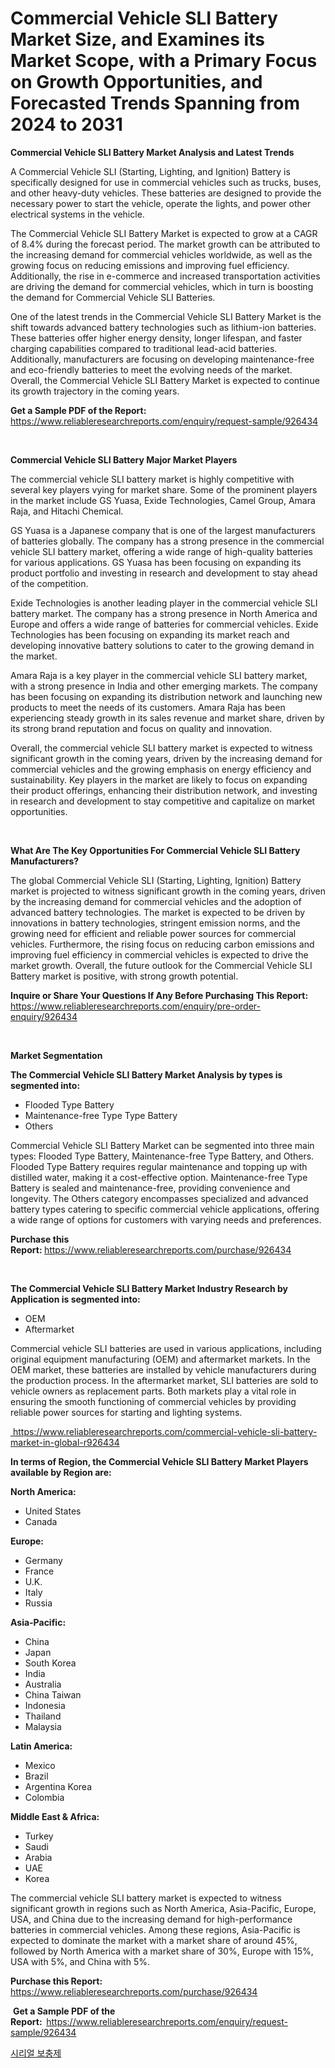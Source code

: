 <p><h1>Commercial Vehicle SLI Battery Market Size, and Examines its Market Scope, with a Primary Focus on Growth Opportunities, and Forecasted Trends Spanning from 2024 to 2031</h1></p><p><strong>Commercial Vehicle SLI Battery Market Analysis and Latest Trends</strong></p>
<p><p>A Commercial Vehicle SLI (Starting, Lighting, and Ignition) Battery is specifically designed for use in commercial vehicles such as trucks, buses, and other heavy-duty vehicles. These batteries are designed to provide the necessary power to start the vehicle, operate the lights, and power other electrical systems in the vehicle.</p><p>The Commercial Vehicle SLI Battery Market is expected to grow at a CAGR of 8.4% during the forecast period. The market growth can be attributed to the increasing demand for commercial vehicles worldwide, as well as the growing focus on reducing emissions and improving fuel efficiency. Additionally, the rise in e-commerce and increased transportation activities are driving the demand for commercial vehicles, which in turn is boosting the demand for Commercial Vehicle SLI Batteries.</p><p>One of the latest trends in the Commercial Vehicle SLI Battery Market is the shift towards advanced battery technologies such as lithium-ion batteries. These batteries offer higher energy density, longer lifespan, and faster charging capabilities compared to traditional lead-acid batteries. Additionally, manufacturers are focusing on developing maintenance-free and eco-friendly batteries to meet the evolving needs of the market. Overall, the Commercial Vehicle SLI Battery Market is expected to continue its growth trajectory in the coming years.</p></p>
<p><strong>Get a Sample PDF of the Report:&nbsp;</strong> <a href="https://www.reliableresearchreports.com/enquiry/request-sample/926434">https://www.reliableresearchreports.com/enquiry/request-sample/926434</a></p>
<p>&nbsp;</p>
<p><strong>Commercial Vehicle SLI Battery Major Market Players</strong></p>
<p><p>The commercial vehicle SLI battery market is highly competitive with several key players vying for market share. Some of the prominent players in the market include GS Yuasa, Exide Technologies, Camel Group, Amara Raja, and Hitachi Chemical.</p><p>GS Yuasa is a Japanese company that is one of the largest manufacturers of batteries globally. The company has a strong presence in the commercial vehicle SLI battery market, offering a wide range of high-quality batteries for various applications. GS Yuasa has been focusing on expanding its product portfolio and investing in research and development to stay ahead of the competition.</p><p>Exide Technologies is another leading player in the commercial vehicle SLI battery market. The company has a strong presence in North America and Europe and offers a wide range of batteries for commercial vehicles. Exide Technologies has been focusing on expanding its market reach and developing innovative battery solutions to cater to the growing demand in the market.</p><p>Amara Raja is a key player in the commercial vehicle SLI battery market, with a strong presence in India and other emerging markets. The company has been focusing on expanding its distribution network and launching new products to meet the needs of its customers. Amara Raja has been experiencing steady growth in its sales revenue and market share, driven by its strong brand reputation and focus on quality and innovation.</p><p>Overall, the commercial vehicle SLI battery market is expected to witness significant growth in the coming years, driven by the increasing demand for commercial vehicles and the growing emphasis on energy efficiency and sustainability. Key players in the market are likely to focus on expanding their product offerings, enhancing their distribution network, and investing in research and development to stay competitive and capitalize on market opportunities.</p></p>
<p>&nbsp;</p>
<p><strong>What Are The Key Opportunities For Commercial Vehicle SLI Battery Manufacturers?</strong></p>
<p><p>The global Commercial Vehicle SLI (Starting, Lighting, Ignition) Battery market is projected to witness significant growth in the coming years, driven by the increasing demand for commercial vehicles and the adoption of advanced battery technologies. The market is expected to be driven by innovations in battery technologies, stringent emission norms, and the growing need for efficient and reliable power sources for commercial vehicles. Furthermore, the rising focus on reducing carbon emissions and improving fuel efficiency in commercial vehicles is expected to drive the market growth. Overall, the future outlook for the Commercial Vehicle SLI Battery market is positive, with strong growth potential.</p></p>
<p><strong>Inquire or Share Your Questions If Any Before Purchasing This Report:</strong> <a href="https://www.reliableresearchreports.com/enquiry/pre-order-enquiry/926434">https://www.reliableresearchreports.com/enquiry/pre-order-enquiry/926434</a></p>
<p>&nbsp;</p>
<p><strong>Market Segmentation</strong></p>
<p><strong>The Commercial Vehicle SLI Battery Market Analysis by types is segmented into:</strong></p>
<p><ul><li>Flooded Type Battery</li><li>Maintenance-free Type Type Battery</li><li>Others</li></ul></p>
<p><p>Commercial Vehicle SLI Battery Market can be segmented into three main types: Flooded Type Battery, Maintenance-free Type Battery, and Others. Flooded Type Battery requires regular maintenance and topping up with distilled water, making it a cost-effective option. Maintenance-free Type Battery is sealed and maintenance-free, providing convenience and longevity. The Others category encompasses specialized and advanced battery types catering to specific commercial vehicle applications, offering a wide range of options for customers with varying needs and preferences.</p></p>
<p><strong>Purchase this Report:&nbsp;</strong><a href="https://www.reliableresearchreports.com/purchase/926434">https://www.reliableresearchreports.com/purchase/926434</a></p>
<p>&nbsp;</p>
<p><strong>The Commercial Vehicle SLI Battery Market Industry Research by Application is segmented into:</strong></p>
<p><ul><li>OEM</li><li>Aftermarket</li></ul></p>
<p><p>Commercial vehicle SLI batteries are used in various applications, including original equipment manufacturing (OEM) and aftermarket markets. In the OEM market, these batteries are installed by vehicle manufacturers during the production process. In the aftermarket market, SLI batteries are sold to vehicle owners as replacement parts. Both markets play a vital role in ensuring the smooth functioning of commercial vehicles by providing reliable power sources for starting and lighting systems.</p></p>
<p><a href="https://www.reliableresearchreports.com/commercial-vehicle-sli-battery-market-in-global-r926434">&nbsp;https://www.reliableresearchreports.com/commercial-vehicle-sli-battery-market-in-global-r926434</a></p>
<p><strong>In terms of Region, the Commercial Vehicle SLI Battery Market Players available by Region are:</strong></p>
<p>
    <p> <strong> North America: </strong>
        <ul>
            <li>United States</li>
            <li>Canada</li>
        </ul>
        </p> 
    <p> <strong> Europe: </strong>
        <ul>
            <li>Germany</li>
            <li>France</li>
            <li>U.K.</li>
            <li>Italy</li>
            <li>Russia</li>
        </ul>
        </p> 
    <p> <strong> Asia-Pacific: </strong>
        <ul>
            <li>China</li>
            <li>Japan</li>
            <li>South Korea</li>
            <li>India</li>
            <li>Australia</li>
            <li>China Taiwan</li>
            <li>Indonesia</li>
            <li>Thailand</li>
            <li>Malaysia</li>
        </ul>
        </p> 
    <p> <strong> Latin America: </strong>
        <ul>
            <li>Mexico</li>
            <li>Brazil</li>
            <li>Argentina Korea</li>
            <li>Colombia</li>
        </ul>
        </p> 
    <p> <strong> Middle East & Africa: </strong>
        <ul>
            <li>Turkey</li>
            <li>Saudi</li>
            <li>Arabia</li>
            <li>UAE</li>
            <li>Korea</li>
        </ul>
    </p>
    </p>
<p><p>The commercial vehicle SLI battery market is expected to witness significant growth in regions such as North America, Asia-Pacific, Europe, USA, and China due to the increasing demand for high-performance batteries in commercial vehicles. Among these regions, Asia-Pacific is expected to dominate the market with a market share of around 45%, followed by North America with a market share of 30%, Europe with 15%, USA with 5%, and China with 5%.</p></p>
<p><strong>Purchase this Report: </strong><a href="https://www.reliableresearchreports.com/purchase/926434">https://www.reliableresearchreports.com/purchase/926434</a></p>
<p>&nbsp;<strong>Get a Sample PDF of the Report:&nbsp;&nbsp;</strong><a href="https://www.reliableresearchreports.com/enquiry/request-sample/926434">https://www.reliableresearchreports.com/enquiry/request-sample/926434</a></p>
<p><strong></strong></p>
<p><p><a href="https://github.com/khytkeqagplkzqvh/Market-Research-Report-List-2/blob/main/706053093343.md">시리얼 보충제</a></p></p>